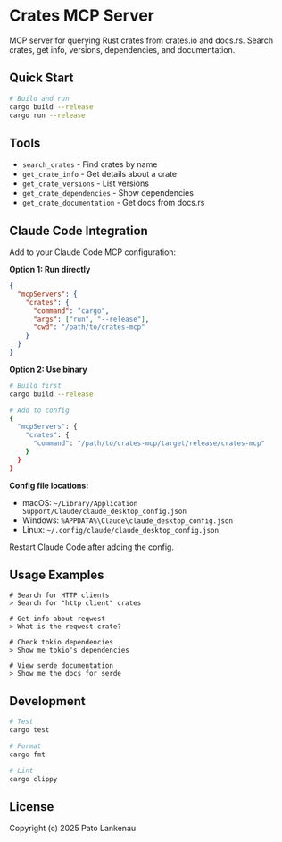 # Crates MCP Server

MCP server for querying Rust crates from crates.io and docs.rs. Search crates, get info, versions, dependencies, and documentation.

## Quick Start

```bash
# Build and run
cargo build --release
cargo run --release
```

## Tools

- `search_crates` - Find crates by name
- `get_crate_info` - Get details about a crate  
- `get_crate_versions` - List versions
- `get_crate_dependencies` - Show dependencies
- `get_crate_documentation` - Get docs from docs.rs

## Claude Code Integration

Add to your Claude Code MCP configuration:

**Option 1: Run directly**
```json
{
  "mcpServers": {
    "crates": {
      "command": "cargo",
      "args": ["run", "--release"],
      "cwd": "/path/to/crates-mcp"
    }
  }
}
```

**Option 2: Use binary**
```bash
# Build first
cargo build --release

# Add to config
{
  "mcpServers": {
    "crates": {
      "command": "/path/to/crates-mcp/target/release/crates-mcp"
    }
  }
}
```

**Config file locations:**
- macOS: `~/Library/Application Support/Claude/claude_desktop_config.json`
- Windows: `%APPDATA%\Claude\claude_desktop_config.json` 
- Linux: `~/.config/claude/claude_desktop_config.json`

Restart Claude Code after adding the config.

## Usage Examples

```
# Search for HTTP clients
> Search for "http client" crates

# Get info about reqwest
> What is the reqwest crate?

# Check tokio dependencies  
> Show me tokio's dependencies

# View serde documentation
> Show me the docs for serde
```

## Development

```bash
# Test
cargo test

# Format  
cargo fmt

# Lint
cargo clippy
```

## License

Copyright (c) 2025 Pato Lankenau